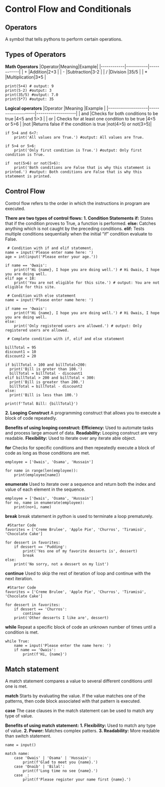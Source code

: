 # Control Flow and Conditionals

## Operators
A symbol that tells pythons to perform certain operations.


## Types of Operators

**Math Operators**
|Operator|Meaning|Example|
|------------|-----------|------------|
| +	     |Addition|2+3        	|
| -	     |Subtraction|3-2	|
| /	     |Division	|35/5	|
| *	     |Multiplication|3*5	|

```
print(5+4) # output: 9
print(5-2) #output: 3
print(35/5) #output: 7.0
print(5*7) #output: 35
```


**Logical operators**
|Operator	|Meaning	|Example	|
|--------------------|--------------------|--------------------|
| and 		|Checks for both conditions to be true		|4<5 and 5>3	|
| or 		| Checks for at least one condition to be true	|4<5 or 5>6	|
|not 		|Returns false if the condition is true		|not(4>5) or not(3>5)|

```
if 5>4 and 6<7:
    print('All values are True.') #output: All values are True.

if 5>4 or 5>6:
    print('Only first condition is True.') #output: Only first condition is True.

if  not(5>6) or not(5>6):
    print('Both conditions are False that is why this statement is printed.') #output: Both conditions are False that is why this statement is printed.
```


## Control Flow
Control flow refers to the order in which the instructions in program are executed.

**There are two types of control flows:**
**1. Condition Statements**
**if:** States that if the condition proves to True, a function is performed.
**else:** Catches anything which is not caught by the preceding conditions.
**elif:** Tests multiple conditions sequentially when the initial “if” condition evaluate to False.

```
 # Condition with if and elif statement.
name = input('Please enter name here: ')
age = int(input('Please enter your age.'))

if name == 'Owais':
    print(f'Hi {name}, I hope you are doing well.') # Hi Owais, I hope you are doing well.
elif age < 18:
    print('You are not eligible for this site.') # output: You are not eligible for this site.

 # Condition with else statement
name = input('Please enter name here: ')

if name == 'Owais':
    print(f'Hi {name}, I hope you are doing well.') # Hi Owais, I hope you are doing well.
else:
    print('Only registered users are allowed.') # output: Only registered users are allowed.
 
 # Complete condition with if, elif and else statement

billTotal = 95
discount1 = 10 
discount2 = 20 

if billTotal > 100 and billTotal<200:
  print('Bill is greter than 100.')
  billTotal = billTotal - discount1
elif billTotal > 200 and billTotal < 300:
  print('Bill is greater than 200.')
  billTotal = billTotal - discount2
else:
  print('Bill is less than 100.')

print(f'Total Bill: {billTotal}')

```


**2. Looping Construct**
A programming construct that allows you to execute a block of code repeatedly.


**Benefits of using looping construct:**
**Efficiency:** Used to automate tasks and process large amount of data.
**Readability:** Looping construct are very readable.
**Flexibility:** Used to iterate over any iterate able object.


**for** 
Checks for specific conditions and then repeatedly execute a block of code as long as those conditions are met.
```
employee = ['Owais', 'Osama', 'Hussain']

for name in range(len(employee)):
    print(employee[name])
```


**enumerate**
Used to iterate over a sequence and return both the index and value of each element in the sequence.
```
employee = ['Owais', 'Osama', 'Hussain']
for no, name in enumerate(employee):
    print(no+1, name)
```


**break** 
break statement in python is used to terminate a loop prematurely.
```
 #Starter Code
favorites = ['Creme Brulee', 'Apple Pie', 'Churros', 'Tiramisú', 'Chocolate Cake']

for dessert in favorites:
    if dessert == 'Pudding':
        print('Yes one of my favorite desserts is', dessert)
        break 
else:
    print('No sorry, not a dessert on my list')
```


**continue** 
Used to skip the rest of iteration of loop and continue with the next iteration.
```
 #Starter Code
favorites = ['Creme Brulee', 'Apple Pie', 'Churros', 'Tiramisú', 'Chocolate Cake']

for dessert in favorites:
    if dessert == 'Churros':
        continue
    print('Other desserts I like are', dessert)
```


**while** 
Repeat a specific block of code an unknown number of times until a condition is met.

```
while True:
    name = input('Please enter the name here: ')
    if name == 'Owais':
        print(f'Hi, {name}')
```


## Match statement
A match statement compares a value to several different conditions until one is met.


**match**
Starts by evaluating the value. If the value matches one of the patterns, then code block associated with that pattern is executed.


**case**
The case clauses in the match statement can be used to match any type of value.


**Benefits of using match statement:**
**1. Flexibility:** Used to match any type of value.
**2. Power:** Matches complex patters.
**3. Readability:** More readable than switch statement.

```
name = input()

match name:
    case 'Owais' | 'Osama' | 'Hussain':
        print(f'Glad to meet you {name}.')
    case 'Onaib' | 'Bilal':
        print(f'Long time no see {name}.')
    case _:
        print(f'Please register your name first {name}.')
```
